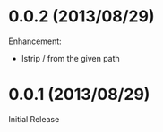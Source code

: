 # 0.0.2 (2013/08/29)

Enhancement:

* lstrip / from the given path

# 0.0.1 (2013/08/29)

Initial Release

